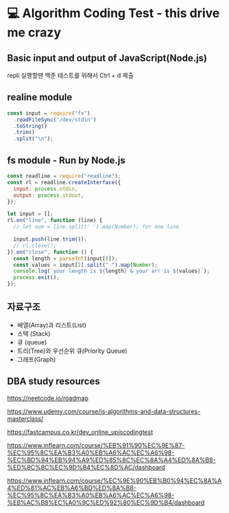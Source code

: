 # 💻 Algorithm Coding Test - this drive me crazy

## Basic input and output of JavaScript(Node.js)

repli 실행할땐 백준 테스트를 위해서 Ctrl + d 제출

## realine module

```js
const input = require("fs")
  .readFileSync("/dev/stdin")
  .toString()
  .trim()
  .split("\n");
```

## fs module - Run by Node.js

```js
const readline = require("readline");
const rl = readline.createInterface({
  input: process.stdin,
  output: process.stdout,
});

let input = [];
rl.on("line", function (line) {
  // let num = line.split(' ').map(Number); for one line

  input.push(line.trim());
  // rl.close();
}).on("close", function () {
  const length = parseInt(input[0]);
  const values = input[1].split(" ").map(Number);
  console.log(`your length is ${length} & your arr is ${values}`);
  process.exit();
});
```

## 자료구조

- 배열(Array)과 리스트(List)
- 스택 (Stack)
- 큐 (queue)
- 트리(Tree)와 우선순위 큐(Priority Queue)
- 그래프(Graph)

## DBA study resources

<https://neetcode.io/roadmap>

<https://www.udemy.com/course/js-algorithms-and-data-structures-masterclass/>

<https://fastcampus.co.kr/dev_online_upjscodingtest>

<https://www.inflearn.com/course/%EB%91%90%EC%9E%87-%EC%95%8C%EA%B3%A0%EB%A6%AC%EC%A6%98-%EC%BD%94%EB%94%A9%ED%85%8C%EC%8A%A4%ED%8A%B8-%ED%8C%8C%EC%9D%B4%EC%8D%AC/dashboard>

<https://www.inflearn.com/course/%EC%9E%90%EB%B0%94%EC%8A%A4%ED%81%AC%EB%A6%BD%ED%8A%B8-%EC%95%8C%EA%B3%A0%EB%A6%AC%EC%A6%98-%EB%AC%B8%EC%A0%9C%ED%92%80%EC%9D%B4/dashboard>
